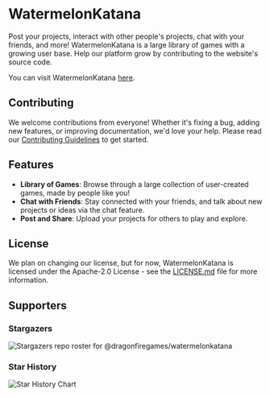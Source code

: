 # WatermelonKatana

Post your projects, interact with other people's projects, chat with your friends, and more!
WatermelonKatana is a large library of games with a growing user base. Help our platform grow by contributing to the website's source code.

You can visit WatermelonKatana [here](https://watermelonkatana.com).

## Contributing

We welcome contributions from everyone! Whether it's fixing a bug, adding new features, or improving documentation, we'd love your help.
Please read our [Contributing Guidelines](./CONTRIBUTING.md) to get started.

## Features

-   **Library of Games**: Browse through a large collection of user-created games, made by people like you!
-   **Chat with Friends**: Stay connected with your friends, and talk about new projects or ideas via the chat feature.
-   **Post and Share**: Upload your projects for others to play and explore.

## License

We plan on changing our license, but for now, WatermelonKatana is licensed under the Apache-2.0 License - see the [LICENSE.md](./LICENSE.md) file for more information.

## Supporters

### Stargazers

![Stargazers repo roster for @dragonfiregames/watermelonkatana](https://reporoster.com/stars/dark/dragonfiregames/watermelonkatana)

### Star History

![Star History Chart](https://api.star-history.com/svg?repos=dragonfiregames/watermelonkatana&type=Date&theme=dark)
